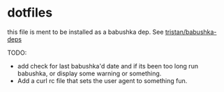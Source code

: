# dotfiles

this file is ment to be installed as a babushka dep. See [tristan/babushka-deps](https://github.com/tristansokol/babushka-deps)

TODO:
* add check for last babushka'd date and if its been too long run babushka, or display some warning or something.
* Add a curl rc file that sets the user agent to something fun.
